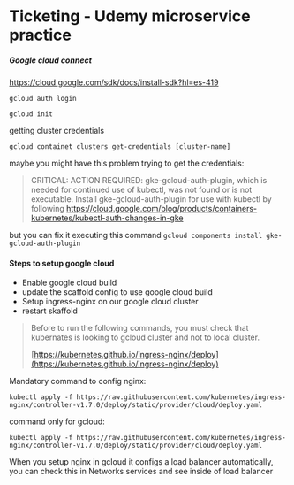 # Ticketing - Udemy microservice practice

##### Google cloud connect

https://cloud.google.com/sdk/docs/install-sdk?hl=es-419

`gcloud auth login`

`gcloud init `

getting cluster credentials

`gcloud containet clusters get-credentials [cluster-name]`

maybe you might have this problem trying to get the credentials:

> CRITICAL: ACTION REQUIRED: gke-gcloud-auth-plugin, which is needed for continued use of kubectl, was not found or is not executable. Install gke-gcloud-auth-plugin for use with kubectl by following https://cloud.google.com/blog/products/containers-kubernetes/kubectl-auth-changes-in-gke

but you can fix it executing this command
`gcloud components install gke-gcloud-auth-plugin`

#### Steps to setup google cloud

- Enable google cloud build
- update the scaffold config to use google cloud build
- Setup ingress-nginx on our google cloud cluster
- restart skaffold

> Before to run the following commands, you must check that kubernates is looking to gcloud cluster and not to local cluster.
>
> [https://kubernetes.github.io/ingress-nginx/deploy](https://kubernetes.github.io/ingress-nginx/deploy)

Mandatory command to config nginx:

```
kubectl apply -f https://raw.githubusercontent.com/kubernetes/ingress-nginx/controller-v1.7.0/deploy/static/provider/cloud/deploy.yaml
```

command only for gcloud:

```
kubectl apply -f https://raw.githubusercontent.com/kubernetes/ingress-nginx/controller-v1.7.0/deploy/static/provider/cloud/deploy.yaml
```

When you setup nginx in gcloud it configs a load balancer automatically, you can check this in Networks services and see inside of load balancer
